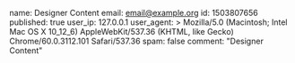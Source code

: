 name: Designer Content
email: email@example.org
id: 1503807656
published: true
user_ip: 127.0.0.1
user_agent: >
  Mozilla/5.0 (Macintosh; Intel Mac OS X 10_12_6) AppleWebKit/537.36 (KHTML, like Gecko)
  Chrome/60.0.3112.101 Safari/537.36
spam: false
comment: "Designer Content"
